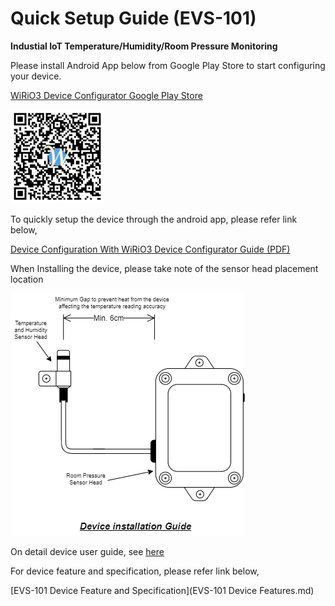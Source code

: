 # Quick Setup Guide (EVS-101)

**Industial IoT Temperature/Humidity/Room Pressure Monitoring**

Please install Android App below from Google Play Store to start configuring your device.

[WiRiO3 Device Configurator Google Play Store](https://play.google.com/store/apps/details?id=com.wirio3.wifi_provision)

![Apps QR](../picture/Wirio3%20Apps%20PlayStore%20Link%20small.png)

To quickly setup the device through the android app, please refer link below,

[Device Configuration With WiRiO3 Device Configurator Guide (PDF)](pdf/WiRIO3%20Device%20Configuration%20Manual.pdf)

When Installing the device, please take note of the sensor head placement location

![Sensor Head Placement Guide](picture/EVS-101-Installation.png)

On detail device user guide, see [here](EVS-101%20User%20Guide.md)

For device feature and specification, please refer link below,

[EVS-101 Device Feature and Specification](EVS-101 Device Features.md)


